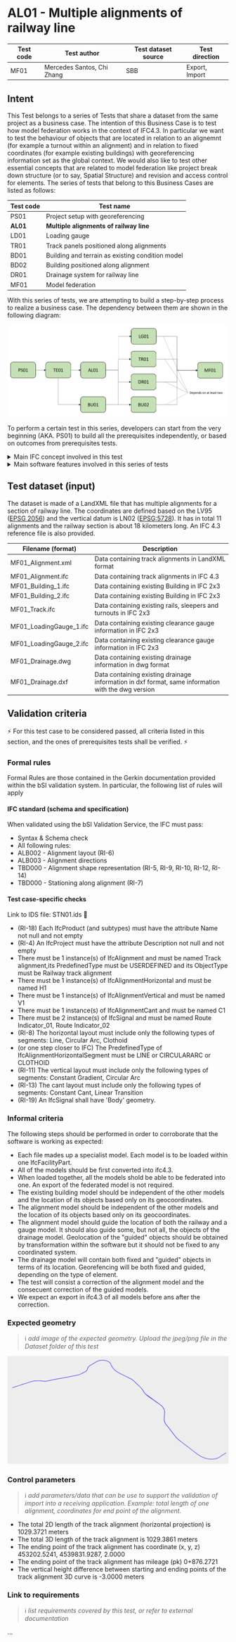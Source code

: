 # AL01 - Multiple alignments of railway line

| Test code | Test author     | Test dataset source | Test direction |
|-----------|-----------------|---------------------|----------------|
| MF01      | Mercedes Santos, Chi Zhang             | SBB                 | Export, Import         |



## Intent

This Test belongs to a series of Tests that share a dataset from the same project as a business case. 
The intention of this Business Case is to test how model federation works in the context of IFC4.3. 
In particular we want to test the behaviour of objects that are located in relation to an alignemnt (for example a turnout within an alignment) and in relation to fixed coordinates (for example existing buildings) with georeferencing information set as the global context.
We would also like to test other essential concepts that are related to model federation like project break down structure (or to say, Spatial Structure) and revision and access control for elements.
The series of tests that belong to this Business Cases are listed as follows:

| Test code | Test name     | 
|-----------|-----------------|
| PS01      | Project setup with georeferencing |
| **AL01**      | **Multiple alignments of railway line** |
| LD01      | Loading gauge|
| TR01      | Track panels positioned along alignments |
| BD01      | Building and terrain as existing condition model |
| BD02      | Building positioned along alignment |
| DR01      | Drainage system for railway line |
| MF01      | Model federation|


With this series of tests, we are attempting to build a step-by-step process to realize a business case.
The dependency between them are shown in the following diagram:

![Alt text](Dataset/Test_case_dependency.PNG "Dependency between tests")

To perform a certain test in this series, developers can start from the very beginning (AKA. PS01) to build all the prerequisites independently, or based on outcomes from prerequisites tests.

<details>
	<summary>Main IFC concept involved in this test</summary> 

The concept templates that are focused by this series of tests are listed as follows. Specific concept templates that are focused by this test are in Bold.

- [Project Global Positioning](https://ifc43-docs.standards.buildingsmart.org/IFC/RELEASE/IFC4x3/HTML/concepts/Project_Context/Project_Global_Positioning/content.html)
- [**Alignment Layout**](https://ifc43-docs.standards.buildingsmart.org/IFC/RELEASE/IFC4x3/HTML/concepts/Object_Composition/Nesting/Alignment_Layout/content.html)
- [Spatial Structure](https://ifc43-docs.standards.buildingsmart.org/IFC/RELEASE/IFC4x3/HTML/concepts/Object_Connectivity/Spatial_Structure/content.html)
- [Spatial Decomposition](https://ifc43-docs.standards.buildingsmart.org/IFC/RELEASE/IFC4x3/HTML/concepts/Object_Composition/Aggregation/Spatial_Decomposition/content.html)
- [Alignment Geometry](https://ifc43-docs.standards.buildingsmart.org/IFC/RELEASE/IFC4x3/HTML/concepts/Product_Shape/Product_Geometric_Representation/Alignment_Geometry/content.html)
- [Product Linear Placement](https://ifc43-docs.standards.buildingsmart.org/IFC/RELEASE/IFC4x3/HTML/concepts/Product_Shape/Product_Placement/Product_Linear_Placement/content.html)
- [Product Local Placement](https://ifc43-docs.standards.buildingsmart.org/IFC/RELEASE/IFC4x3/HTML/concepts/Product_Shape/Product_Placement/Product_Local_Placement/content.html)
- [Revision Control](https://ifc43-docs.standards.buildingsmart.org/IFC/RELEASE/IFC4x3/HTML/concepts/Object_Attributes/Revision_Control/content.html)
- [Software Identity](https://ifc43-docs.standards.buildingsmart.org/IFC/RELEASE/IFC4x3/HTML/concepts/Object_Attributes/Software_Identity/content.html)
- [Element Decomposition](https://ifc43-docs.standards.buildingsmart.org/IFC/RELEASE/IFC4x3/HTML/concepts/Object_Composition/Aggregation/Element_Decomposition/content.html)
- [Body Tessellation Geometry](https://ifc43-docs.standards.buildingsmart.org/IFC/RELEASE/IFC4x3/HTML/concepts/Product_Shape/Product_Geometric_Representation/Body_Geometry/Body_Tessellation_Geometry/content.html)
- [Body Advanced Swept Solid Geometry](https://ifc43-docs.standards.buildingsmart.org/IFC/RELEASE/IFC4x3/HTML/concepts/Product_Shape/Product_Geometric_Representation/Body_Geometry/Body_AdvancedSweptSolid_Geometry/content.html)
- [Clearance Geometry](https://ifc43-docs.standards.buildingsmart.org/IFC/RELEASE/IFC4x3/HTML/concepts/Product_Shape/Product_Geometric_Representation/Clearance_Geometry/content.html)
- [Object Nesting](https://ifc43-docs.standards.buildingsmart.org/IFC/RELEASE/IFC4x3/HTML/concepts/Object_Composition/Nesting/Object_Nesting/content.html)
- [Product Relative Positioning](https://ifc43-docs.standards.buildingsmart.org/IFC/RELEASE/IFC4x3/HTML/concepts/Object_Connectivity/Product_Relative_Positioning/content.html)

</details>
<details>
	<summary>Main software features involved in this series of tests</summary> 

- Map coordinate system
- Ownership and revision control
- Model referencing
- Element merging and update
- Model integration and display
- Model filter and hide
</details>


## Test dataset (input)

The dataset is made of a LandXML file that has multiple alignments for a section of railway line. The coordinates are defined based on the LV95 ([EPSG 2056](https://epsg.io/2056)) and the vertical datum is LN02 ([EPSG:5728](https://epsg.io/5728)). It has in total 11 alignments and the railway section is about 18 kilometers long. 
An IFC 4.3 reference file is also provided.



| Filename (format)         | Description                                                        |
|---------------------------|--------------------------------------------------------------------|
| MF01_Alignment.xml    |    Data containing track alignments in LandXML format                                   |
| MF01_Alignment.ifc    |    Data containing track alignments in IFC 4.3                                  |
| MF01_Building_1.ifc        | Data containing existing Building in IFC 2x3                       |
| MF01_Building_2.ifc        | Data containing existing Building in IFC 2x3                      |
| MF01_Track.ifc         | Data containing existing rails, sleepers and turnouts in IFC 2x3   |
| MF01_LoadingGauge_1.ifc              | Data containing existing clearance gauge information in IFC 2x3   |
| MF01_LoadingGauge_2.ifc              | Data containing existing clearance gauge information in IFC 2x3    |
| MF01_Drainage.dwg     | Data containing existing drainage information in dwg format           |
| MF01_Drainage.dxf     | Data containing existing drainage information in dxf format, same information with the dwg version           |

## Validation criteria
⚡ For this test case to be considered passed, all criteria listed in this section, and the ones of prerequisites tests shall be verified. ⚡

### Formal rules
Formal Rules are those contained in the Gerkin documentation provided within the bSI validation system. In particular, the following list of rules will apply

#### IFC standard (schema and specification)
When validated using the bSI Validation Service, the IFC must pass:

- Syntax & Schema check
- All following rules:
- ALB002 - Alignment layout (RI-6)
- ALB003 - Alignment directions
- TBD000 - Alignment shape representation (RI-5, RI-9, RI-10, RI-12, RI-14)
- TBD000 - Stationing along alignment (RI-7)

#### Test case-specific checks

Link to IDS file: STN01.ids 🚧

- (RI-18) Each IfcProduct (and subtypes) must have the attribute Name not null and not empty
- (RI-4) An IfcProject must have the attribute Description not null and not empty
- There must be 1 instance(s) of IfcAlignment and must be named Track alignment,its PredefinedType must be USERDEFINED and its ObjectType must be Railway track alignment
- There must be 1 instance(s) of IfcAlignmentHorizontal and must be named H1
- There must be 1 instance(s) of IfcAlignmentVertical and must be named V1
- There must be 1 instance(s) of IfcAlignmentCant and must be named C1
- There must be 2 instance(s) of IfcSignal and must be named Route Indicator_01, Route Indicator_02
- (RI-8) The horizontal layout must include only the following types of segments: Line, Circular Arc, Clothoid
- (or one step closer to IFC) The PredefinedType of IfcAlignmentHorizontalSegment must be LINE or CIRCULARARC or CLOTHOID
- (RI-11) The vertical layout must include only the following types of segments: Constant Gradient, Circular Arc
- (RI-13) The cant layout must include only the following types of segments: Constant Cant, Linear Transition
- (RI-19) An IfcSignal shall have 'Body' geometry.


### Informal criteria
The following steps should be performed in order to corroborate that the software is working as expected:

- Each file mades up a specialist model. Each model is to be loaded within one IfcFacilityPart.
- All of the models should be first converted into ifc4.3.
- When loaded together, all the models shold be able to be federated into one. An export of the federated model is not required.
- The existing building model should be independent of the other models and the location of its objects based only on its geocoordinates.
- The alignment model should be independent of the other models and the location of its objects based only on its geocoordinates.
- The alignment model should guide the location of both the railway and a gauge model. It should also guide some, but not all, the objects of the drainage model. Geolocation of the "guided" objects should be obtained by transformation within the software but it should not be fixed to any coordinated system.
- The drainage model will contain both fixed and "guided" objects in terms of its location. Georefencing will be both fixed and guided, depending on the type of element.
- The test will consist a correction of the alignment model and the consecuent correction of the guided models.
- We expect an export in ifc4.3 of all models before ans after the correction.


### Expected geometry
>:information_source: *add image of the expected geometry. Upload the jpeg/png file in the Dataset folder of this test*

![Alt text](Dataset/Alignments_visualization.PNG "Visualization of alignments")

### Control parameters
>:information_source: *add parameters/data that can be use to support the validation of import into a receiving application. Example: total length of one alignment, coordinates for end point of the alignment.*

- The total 2D length of the track alignment (horizontal projection) is 1029.3721 meters
- The total 3D length of the track alignment is 1029.3861 meters
- The ending point of the track alignment has coordinate (x, y, z) 453202.5241, 4539831.9287, 2.0000
- The ending point of the track alignment has mileage (pk) 0+876.2721
- The vertical height difference between starting and ending points of the track alignment 3D curve is -3.0000 meters

### Link to requirements
>:information_source: *list requirements covered by this test, or refer to external documentation*

...
